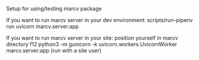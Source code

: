 Setup for using/testing marcv package

If you want to run marcv server in your dev environment:
    scripts/run-pipenv run uvicorn marcv.server:app

If you want to run marcv server in your site:
    position yourself in marcv directory
    f12
    python3 -m gunicorn -k uvicorn.workers.UvicornWorker marcv.server:app (run with a site user)

